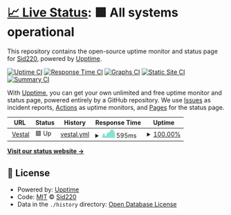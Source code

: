 # [📈 Live Status](https://center.sidprojects.ml/website-status/): <!--live status--> **🟩 All systems operational**

This repository contains the open-source uptime monitor and status page for [Sid220](https://center.sidprojects.ml/website-status/), powered by [Upptime](https://github.com/upptime/upptime).

[![Uptime CI](https://github.com/Sid220/website-status/workflows/Uptime%20CI/badge.svg)](https://github.com/Sid220/website-status/actions?query=workflow%3A%22Uptime+CI%22)
[![Response Time CI](https://github.com/Sid220/website-status/workflows/Response%20Time%20CI/badge.svg)](https://github.com/Sid220/website-status/actions?query=workflow%3A%22Response+Time+CI%22)
[![Graphs CI](https://github.com/Sid220/website-status/workflows/Graphs%20CI/badge.svg)](https://github.com/Sid220/website-status/actions?query=workflow%3A%22Graphs+CI%22)
[![Static Site CI](https://github.com/Sid220/website-status/workflows/Static%20Site%20CI/badge.svg)](https://github.com/Sid220/website-status/actions?query=workflow%3A%22Static+Site+CI%22)
[![Summary CI](https://github.com/Sid220/website-status/workflows/Summary%20CI/badge.svg)](https://github.com/Sid220/website-status/actions?query=workflow%3A%22Summary+CI%22)

With [Upptime](https://upptime.js.org), you can get your own unlimited and free uptime monitor and status page, powered entirely by a GitHub repository. We use [Issues](https://github.com/Sid220/website-status/issues) as incident reports, [Actions](https://github.com/Sid220/website-status/actions) as uptime monitors, and [Pages](https://center.sidprojects.ml/website-status/) for the status page.

<!--start: status pages-->
<!-- This summary is generated by Upptime (https://github.com/upptime/upptime) -->
<!-- Do not edit this manually, your changes will be overwritten -->
<!-- prettier-ignore -->
| URL | Status | History | Response Time | Uptime |
| --- | ------ | ------- | ------------- | ------ |
| <img alt="" src="https://favicons.githubusercontent.com/www.vestal.ml" height="13"> [Vestal](https://www.vestal.ml) | 🟩 Up | [vestal.yml](https://github.com/Sid220/sid220.github.io/commits/HEAD/history/vestal.yml) | <details><summary><img alt="Response time graph" src="./graphs/vestal/response-time-week.png" height="20"> 595ms</summary><br><a href="https://status.vestal.ml/history/vestal"><img alt="Response time 706" src="https://img.shields.io/endpoint?url=https%3A%2F%2Fraw.githubusercontent.com%2FSid220%2Fsid220.github.io%2FHEAD%2Fapi%2Fvestal%2Fresponse-time.json"></a><br><a href="https://status.vestal.ml/history/vestal"><img alt="24-hour response time 468" src="https://img.shields.io/endpoint?url=https%3A%2F%2Fraw.githubusercontent.com%2FSid220%2Fsid220.github.io%2FHEAD%2Fapi%2Fvestal%2Fresponse-time-day.json"></a><br><a href="https://status.vestal.ml/history/vestal"><img alt="7-day response time 595" src="https://img.shields.io/endpoint?url=https%3A%2F%2Fraw.githubusercontent.com%2FSid220%2Fsid220.github.io%2FHEAD%2Fapi%2Fvestal%2Fresponse-time-week.json"></a><br><a href="https://status.vestal.ml/history/vestal"><img alt="30-day response time 706" src="https://img.shields.io/endpoint?url=https%3A%2F%2Fraw.githubusercontent.com%2FSid220%2Fsid220.github.io%2FHEAD%2Fapi%2Fvestal%2Fresponse-time-month.json"></a><br><a href="https://status.vestal.ml/history/vestal"><img alt="1-year response time 706" src="https://img.shields.io/endpoint?url=https%3A%2F%2Fraw.githubusercontent.com%2FSid220%2Fsid220.github.io%2FHEAD%2Fapi%2Fvestal%2Fresponse-time-year.json"></a></details> | <details><summary><a href="https://status.vestal.ml/history/vestal">100.00%</a></summary><a href="https://status.vestal.ml/history/vestal"><img alt="All-time uptime 99.79%" src="https://img.shields.io/endpoint?url=https%3A%2F%2Fraw.githubusercontent.com%2FSid220%2Fsid220.github.io%2FHEAD%2Fapi%2Fvestal%2Fuptime.json"></a><br><a href="https://status.vestal.ml/history/vestal"><img alt="24-hour uptime 100.00%" src="https://img.shields.io/endpoint?url=https%3A%2F%2Fraw.githubusercontent.com%2FSid220%2Fsid220.github.io%2FHEAD%2Fapi%2Fvestal%2Fuptime-day.json"></a><br><a href="https://status.vestal.ml/history/vestal"><img alt="7-day uptime 100.00%" src="https://img.shields.io/endpoint?url=https%3A%2F%2Fraw.githubusercontent.com%2FSid220%2Fsid220.github.io%2FHEAD%2Fapi%2Fvestal%2Fuptime-week.json"></a><br><a href="https://status.vestal.ml/history/vestal"><img alt="30-day uptime 99.79%" src="https://img.shields.io/endpoint?url=https%3A%2F%2Fraw.githubusercontent.com%2FSid220%2Fsid220.github.io%2FHEAD%2Fapi%2Fvestal%2Fuptime-month.json"></a><br><a href="https://status.vestal.ml/history/vestal"><img alt="1-year uptime 99.79%" src="https://img.shields.io/endpoint?url=https%3A%2F%2Fraw.githubusercontent.com%2FSid220%2Fsid220.github.io%2FHEAD%2Fapi%2Fvestal%2Fuptime-year.json"></a></details>

<!--end: status pages-->

[**Visit our status website →**](https://center.sidprojects.ml/website-status/)

## 📄 License

- Powered by: [Upptime](https://github.com/upptime/upptime)
- Code: [MIT](./LICENSE) © [Sid220](https://center.sidprojects.ml/website-status/)
- Data in the `./history` directory: [Open Database License](https://opendatacommons.org/licenses/odbl/1-0/)
